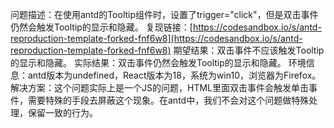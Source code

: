 问题描述：在使用antd的Tooltip组件时，设置了trigger="click"，但是双击事件仍然会触发Tooltip的显示和隐藏。
复现链接：[https://codesandbox.io/s/antd-reproduction-template-forked-fnf6w8](https://codesandbox.io/s/antd-reproduction-template-forked-fnf6w8)
期望结果：双击事件不应该触发Tooltip的显示和隐藏。
实际结果：双击事件仍然会触发Tooltip的显示和隐藏。
环境信息：antd版本为undefined，React版本为18，系统为win10，浏览器为Firefox。
解决方案：这个问题实际上是一个JS的问题，HTML里面双击事件会触发单击事件，需要特殊的手段去屏蔽这个现象。在antd中，我们不会对这个问题做特殊处理，保留一致的行为。
